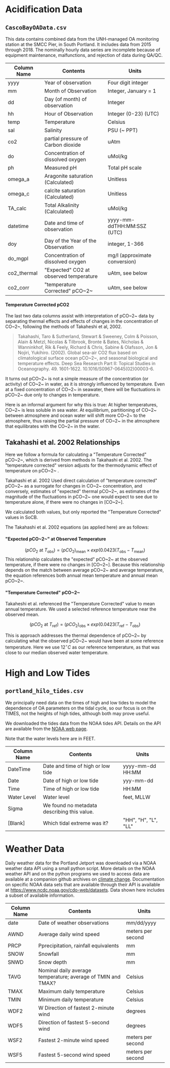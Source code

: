 # Acidification Data
## `CascoBayOAData.csv`

This data contains combined data from the UNH-managed OA monitoring station
at the SMCC Pier, in South Portland. It includes data from 2015 through 2018.
The nominally hourly data series are incomplete because of equipment
maintenance, malfunctions, and rejection of data during QA/QC.

Column Name     | Contents                               | Units                         
----------------|----------------------------------------|------
yyyy	          | Year of observation                    | Four digit integer
mm	            | Month of Observation                   | Integer, January = 1
dd	            | Day (of month) of observation          | Integer
hh	            | Hour of Observation                    | Integer (0-23) (UTC)
temp	          | Temperature                            | Celsius
sal	            | Salinity                               | PSU (~ PPT)
co2	            | partial pressure of Carbon dioxide     | uAtm
do	            | Concentration of dissolved oxygen      | uMol/kg
ph	            | Measured pH                            | Total pH scale
omega_a	        | Aragonite saturation (Calculated)      | Unitless
omega_c	        | calcite saturation  (Calculated)       | Unitless
TA_calc	        | Total Alkalinity (Calculated)          | uMol/kg  
datetime	      | Date and time of observation           | yyyy-mm-ddTHH:MM:SSZ (UTC)
doy	            | Day of the Year of the Observation     | integer, 1-366
do_mgpl	        | Concentration of dissolved oxygen      | mg/l (approximate conversion)
co2_thermal	    | "Expected" CO2 at observed temperature | uAtm, see below
co2_corr        | "temperature Corrected" pCO~2~         | uAtm, see below


#### Temperature Corrected pCO2 
The last two data columns assist with interpretation of pCO~2~ data by
separating thermal effects and effects of changes in the concentration of CO~2~,
following the methods of Takaheshi et al, 2002.

> Takahashi, Taro & Sutherland, Stewart & Sweeney, Colm & Poisson, Alain &
  Metzl, Nicolas & Tilbrook, Bronte & Bates, Nicholas & Wanninkhof, Rik & Feely,
  Richard & Chris, Sabine & Olafsson, Jon & Nojiri, Yukihiro. (2002). Global
  sea-air CO2 flux based on climatological surface ocean pCO~2~, and seasonal
  biological and temperature effects. Deep Sea Research Part II: Topical Studies
  in Oceanography. 49. 1601-1622. 10.1016/S0967-0645(02)00003-6.

It turns out pCO~2~ is not a simple measure of the concentration (or activity)
of CO~2~ in water, as it is strongly influenced by temperature.  Even at a fixed
concentration of CO~2~ in seawater, there will be fluctuations in pCO~2~ due
only to changes in temperature.

Here is an informal argument for why this is true: At higher temperatures, CO~2~
is less soluble in sea water.  At equilibrium, partitioning of CO~2~ between
atmosphere and ocean water will shift more CO~2~ to the atmosphere, thus raising
the partial pressure of CO~2~ in the atmosphere that equilibrates with the CO~2~
in the water.

## Takahashi et al. 2002 Relationships
Here we follow a formula for calculating a "Temperature Corrected" pCO~2~, which
is derived from methods in  Takahashi et al. 2002. The "temperature corrected"
version adjusts for the thermodynamic effect of temperature on pCO~2~ .

Takahashi et al. 2002 Used direct calculation of "temperature corrected" pCO~2~
as a surrogate for changes in CO~2~ concentration, and conversely, estimates of
"expected" thermal pCO~2~, as estimates of the magnitude of the fluctuations in
pCO~2~ one would expect to see due to temperature alone, if there were no
changes in [CO~2~]. 

We calculated both values, but only reported the "Temperature Corrected"
values in SoCB.

The Takahashi et al. 2002 equations (as applied here) are as follows:

#### "Expected pCO~2~" at Observed Temperature
$$(pCO_{2} \textrm{ at }T_{\textrm{obs}}) = (pCO_{2})_{\textrm{mean}} 
\times exp(0.0423(T_{\textrm{obs}}- T_{\textrm{mean}})$$
This relationship calculates the "expected" pCO~2~ at the observed temperature,
if there were no changes in [CO~2~]. Because this relationship depends on the match
between average pCO~2~ and average temperature, the equation references both
annual mean temperature and annual mean pCO~2~.

#### "Temperature Corrected" pCO~2~
Takaheshi et al. referenced the "Temperature Corrected" value to mean annual 
temperature.  We used a selected reference temperature near the observed mean.

$$(pCO_{2} \textrm{ at }T_{\textrm{ref}}) = (pCO_{2})_{\textrm{obs}} 
\times exp(0.0423(T_{\textrm{ref}}- T_{\textrm{obs}})$$

This is approach addresses the thermal dependence of pCO~2~ by calculating what
the observed pCO~2~ would have been at some reference temperature.  Here we use
$12 ^{\circ} C$ as our reference temperature, as that was close to our median
observed water temperature.

# High and Low Tides
## `portland_hilo_tides.csv`
We principally need data on the times of high and low tides to model the
dependence of OA parameters on the tidal cycle, so our focus is on the TIMES, 
not the heights of high tides, although both may prove useful.

We downloaded the tides data from the NOAA tides API. Details on the API are
available from the [NOAA web page](https://tidesandcurrents.noaa.gov/api/).

Note that the water levels here are in FEET.

Column Name     | Contents                               | Units                         
----------------|----------------------------------------|------
DateTime        | Date and time of high or low tide      | yyyy-mm-dd HH:MM
Date            | Date of high or low tide               | yyy-mm-dd
Time            | Time of high or low tide               | HH:MM
Water Level     | Water level                            | feet, MLLW
Sigma           | We found no metadata describing this value. | 
[Blank]         | Which tidal extreme was it?           | "HH", "H", "L", "LL"

# Weather Data
Daily weather data for the Portland Jetport was downloaded via a NOAA weather
data API using a small python script.  More details on the NOAA weather API and
on the python programs we used to access data are available at a companion
github archives on
[climate change](https://github.com/CBEP-SoCB-Details/CDO_Portland_Jetport.git).
Documentation on specific NOAA data sets that are available through their API is
available at https://www.ncdc.noaa.gov/cdo-web/datasets.  Data shown here 
includes a subset of available information.

Column Name     | Contents                | Units                         
----------------|-------------------------|------
date   | Date of weather observations     |  mm/dd/yyyy
AWND   | Average daily wind speed         |meters per second
PRCP   | Pprecipitation, rainfall equivalents | mm
SNOW   | Snowfall                         | mm
SNWD   | Snow depth                       | mm
TAVG   | Nominal daily average temperature; average of TMIN and TMAX? | Celsius
TMAX   | Maximum daily temperature        | Celsius
TMIN   | Minimum daily temperature        | Celsius
WDF2   | W Direction of fastest 2-minute wind | degrees
WDF5   | Direction of fastest 5-second wind   | degrees
WSF2   | Fastest 2-minute wind speed      | meters per second
WSF5   | Fastest 5-second wind speed      | meters per second
